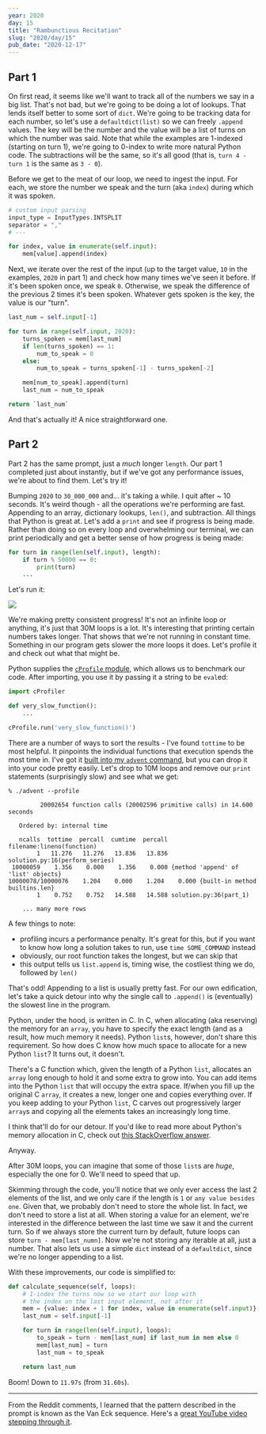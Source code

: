 ```yaml
---
year: 2020
day: 15
title: "Rambunctious Recitation"
slug: "2020/day/15"
pub_date: "2020-12-17"
---
```


## Part 1

On first read, it seems like we'll want to track all of the numbers we say in a big list. That's not bad, but we're going to be doing a lot of lookups. That lends itself better to some sort of `dict`. We're going to be tracking data for each number, so let's use a `defaultdict(list)` so we can freely `.append` values. The key will be the number and the value will be a list of turns on which the number was said. Note that while the examples are 1-indexed (starting on turn 1), we're going to 0-index to write more natural Python code. The subtractions will be the same, so it's all good (that is, `turn 4 - turn 1` is the same as `3 - 0`).

Before we get to the meat of our loop, we need to ingest the input. For each, we store the number we speak and the turn (aka `index`) during which it was spoken.

```py
# custom input parsing
input_type = InputTypes.INTSPLIT
separator = ","
# ---

for index, value in enumerate(self.input):
    mem[value].append(index)
```

Next, we iterate over the rest of the input (up to the target value, `10` in the examples, `2020` in part 1) and check how many times we've seen it before. If it's been spoken once, we speak `0`. Otherwise, we speak the difference of the previous 2 times it's been spoken. Whatever gets spoken is the key, the value is our "turn".

```py
last_num = self.input[-1]

for turn in range(self.input, 2020):
    turns_spoken = mem[last_num]
    if len(turns_spoken) == 1:
        num_to_speak = 0
    else:
        num_to_speak = turns_spoken[-1] - turns_spoken[-2]

    mem[num_to_speak].append(turn)
    last_num = num_to_speak

return `last_num`
```

And that's actually it! A nice straightforward one.

## Part 2

Part 2 has the same prompt, just a _much_ longer `length`. Our part 1 completed just about instantly, but if we've got any performance issues, we're about to find them. Let's try it!

Bumping `2020` to `30_000_000` and... it's taking a while. I quit after ~ 10 seconds. It's weird though - all the operations we're performing are fast. Appending to an array, dictionary lookups, `len()`, and subtraction. All things that Python is great at. Let's add a `print` and see if progress is being made. Rather than doing so on every loop and overwhelming our terminal, we can print periodically and get a better sense of how progress is being made:

```py
for turn in range(len(self.input), length):
    if turn % 50000 == 0:
        print(turn)
    ...
```

Let's run it:

![](https://cdn.zappy.app/a18ce7e7aeaecb181736cb8e9440668b.gif)

We're making pretty consistent progress! It's not an infinite loop or anything, it's just that 30M loops is a lot. It's interesting that printing certain numbers takes longer. That shows that we're not running in constant time. Something in our program gets slower the more loops it does. Let's profile it and check out what that might be.

Python supplies the [`cProfile` module](https://docs.python.org/3/library/profile.html), which allows us to benchmark our code. After importing, you use it by passing it a string to be `eval`ed:

```py
import cProfiler

def very_slow_function():
    ...

cProfile.run('very_slow_function()')
```

There are a number of ways to sort the results - I've found `tottime` to be most helpful. It pinpoints the individual functions that execution spends the most time in. I've got it [built into my `advent` command](https://github.com/xavdid/advent-of-code/blob/513f070cd043b898d5b745e248ab0dd466d689f0/advent#L89-L92), but you can drop it into your code pretty easily. Let's drop to 10M loops and remove our `print` statements (surprisingly slow) and see what we get:

```
% ./advent --profile

         20002654 function calls (20002596 primitive calls) in 14.600 seconds

   Ordered by: internal time

   ncalls  tottime  percall  cumtime  percall filename:lineno(function)
        1   11.276   11.276   13.836   13.836 solution.py:16(perform_series)
 10000059    1.356    0.000    1.356    0.000 {method 'append' of 'list' objects}
10000078/10000076    1.204    0.000    1.204    0.000 {built-in method builtins.len}
        1    0.752    0.752   14.588   14.588 solution.py:36(part_1)

    ... many more rows
```

A few things to note:

- profiling incurs a performance penalty. It's great for this, but if you want to know how long a solution takes to run, use `time SOME_COMMAND` instead
- obviously, our root function takes the longest, but we can skip that
- this output tells us `list.append` is, timing wise, the costliest thing we do, followed by `len()`

That's odd! Appending to a list is usually pretty fast. For our own edification, let's take a quick detour into why the single call to `.append()` is (eventually) the slowest line in the program.

Python, under the hood, is written in C. In C, when allocating (aka reserving) the memory for an `array`, you have to specify the exact length (and as a result, how much memory it needs). Python `list`s, however, don't share this requirement. So how does C know how much space to allocate for a new Python `list`? It turns out, it doesn't.

There's a C function which, given the length of a Python `list`, allocates an `array` long enough to hold it and some extra to grow into. You can add items into the Python `list` that will occupy the extra space. If/when you fill up the original C `array`, it creates a new, longer one and copies everything over. If you keep adding to your Python `list`, C carves out progressively larger `array`s and copying all the elements takes an increasingly long time.

I think that'll do for our detour. If you'd like to read more about Python's memory allocation in C, check out [this StackOverflow answer](https://stackoverflow.com/a/7247542/1825390).

Anyway.

After 30M loops, you can imagine that some of those `list`s are _huge_, especially the one for 0. We'll need to speed that up.

Skimming through the code, you'll notice that we only ever access the last 2 elements of the list, and we only care if the length is `1` or `any value besides one`. Given that, we probably don't need to store the whole list. In fact, we don't need to store a list at all. When storing a value for an element, we're interested in the difference between the last time we saw it and the current turn. So if we always store the current turn by default, future loops can store `turn - mem[last_numn]`. Now we're not storing any iterable at all, just a number. That also lets us use a simple `dict` instead of a `defaultdict`, since we're no longer appending to a list.

With these improvements, our code is simplified to:

```py
def calculate_sequence(self, loops):
    # 1-index the turns now so we start our loop with
    # the index on the last input element, not after it
    mem = {value: index + 1 for index, value in enumerate(self.input)}
    last_num = self.input[-1]

    for turn in range(len(self.input), loops):
        to_speak = turn - mem[last_num] if last_num in mem else 0
        mem[last_num] = turn
        last_num = to_speak

    return last_num
```

Boom! Down to `11.97s` (from `31.60s`).

---

From the Reddit comments, I learned that the pattern described in the prompt is known as the Van Eck sequence. Here's a [great YouTube video stepping through it](https://www.youtube.com/watch?v=etMJxB-igrc).
